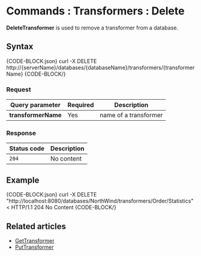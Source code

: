 # Commands : Transformers : Delete

**DeleteTransformer** is used to remove a transformer from a database.

## Syntax

{CODE-BLOCK:json}
  curl -X DELETE http://{serverName}/databases/{databaseName}/transformers/{transformerName}
{CODE-BLOCK/}

### Request

| Query parameter | Required | Description |
| ------------- | -- | ---- |
| **transformerName** | Yes | name of a transformer |

### Response

| Status code | Description |
| ----------- | - |
| `204` | No content |

## Example

{CODE-BLOCK:json}
curl -X DELETE "http://localhost:8080/databases/NorthWind/transformers/Order/Statistics" 
< HTTP/1.1 204 No Content
{CODE-BLOCK/}

## Related articles

- [GetTransformer](../../../client-api/commands/transformers/get)  
- [PutTransformer](../../../client-api/commands/transformers/put)  
